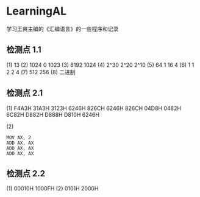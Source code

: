 # LearningAL
学习王爽主编的《汇编语言》的一些程序和记录
## 检测点 1.1
(1) 13 (2) 1024 0 1023 (3) 8192 1024 (4) 2^30 2^20 2^10 (5) 64 1 16 4 (6) 1 1 2 2 4 (7) 512 256 (8) 二进制
## 检测点 2.1
(1) F4A3H 31A3H 3123H 6246H 826CH 6246H 826CH 04D8H 0482H 6C82H D882H D888H D810H 6246H

(2) 
```
MOV AX, 2
ADD AX, AX
ADD AX, AX
ADD AX, AX
```
## 检测点 2.2
(1) 00010H 1000FH (2) 0101H 2000H
